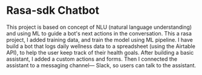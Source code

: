 # Rasa-sdk Chatbot  
This project is based on concept of NLU (natural language understanding) and using ML to guide a bot's next actions in the conversation. This a rasa project, I added training data, and train the model using ML pipeline. I have build a bot that logs daily wellness data to a spreadsheet (using the Airtable API), to help the user keep track of their health goals. After building a basic assistant, I added a custom actions and forms. Then I connected the assistant to a messaging channel— Slack, so users can talk to the assistant.
